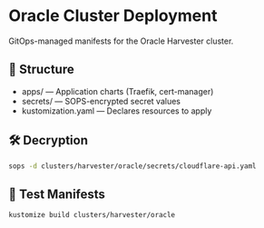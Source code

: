 # Oracle Cluster Deployment

GitOps-managed manifests for the Oracle Harvester cluster.

## 🧱 Structure
- apps/ — Application charts (Traefik, cert-manager)
- secrets/ — SOPS-encrypted secret values
- kustomization.yaml — Declares resources to apply

## 🛠️ Decryption
```bash
sops -d clusters/harvester/oracle/secrets/cloudflare-api.yaml
```
## 🧪 Test Manifests
```bash
kustomize build clusters/harvester/oracle
```
